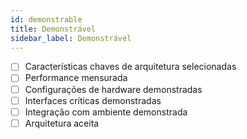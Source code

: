 ```yaml
---
id: demonstrable
title: Demonstrável
sidebar_label: Demonstrável
---
```


- [ ] Características chaves de arquitetura selecionadas
- [ ] Performance mensurada
- [ ] Configurações de hardware demonstradas
- [ ] Interfaces críticas demonstradas
- [ ] Integração com ambiente demonstrada
- [ ] Arquitetura aceita